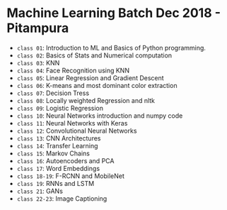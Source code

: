 # Machine Learning Batch Dec 2018 - Pitampura

- `class 01`: Introduction to ML and Basics of Python programming.
- `class 02`: Basics of Stats and Numerical computation
- `class 03`: KNN
- `class 04`: Face Recognition using KNN
- `class 05`: Linear Regression and Gradient Descent
- `class 06`: K-means and most dominant color extraction
- `class 07`: Decision Tress
- `class 08`: Locally weighted Regression and nltk
- `class 09`: Logistic Regression
- `class 10`: Neural Networks introduction and numpy code
- `class 11`: Neural Networks with Keras
- `class 12`: Convolutional Neural Networks
- `class 13`: CNN Architectures
- `class 14`: Transfer Learning
- `class 15`: Markov Chains
- `class 16`: Autoencoders and PCA
- `class 17`: Word Embeddings
- `class 18-19`: F-RCNN and MobileNet
- `class 19`: RNNs and LSTM
- `class 21`: GANs
- `class 22-23`: Image Captioning
